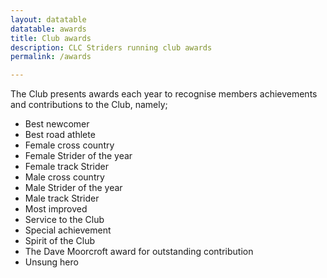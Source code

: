 ```yaml
---
layout: datatable
datatable: awards
title: Club awards
description: CLC Striders running club awards
permalink: /awards

---
```


The Club presents awards each year to recognise members achievements and contributions to the Club, namely;

* Best newcomer
* Best road athlete
* Female cross country
* Female Strider of the year
* Female track Strider
* Male cross country
* Male Strider of the year
* Male track Strider
* Most improved
* Service to the Club
* Special achievement
* Spirit of the Club
* The Dave Moorcroft award for outstanding contribution
* Unsung hero

